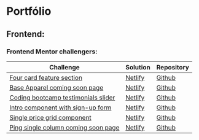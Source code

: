 # Portfólio

## Frontend:

### Frontend Mentor challengers:
| Challenge | Solution | Repository |
|-----------|----------|------------|
| [Four card feature section](https://www.frontendmentor.io/challenges/four-card-feature-section-weK1eFYK) | [Netlify](https://evertonborges-four-card-feature-section-master.netlify.app/) | [Github](https://github.com/EvertonBorges/four-card-feature-section-master) |
| [Base Apparel coming soon page](https://www.frontendmentor.io/challenges/base-apparel-coming-soon-page-5d46b47f8db8a7063f9331a0) | [Netlify](https://evertonborges-base-apparel-coming-soon-master.netlify.app/) | [Github](https://github.com/EvertonBorges/base-apparel-coming-soon-master) |
| [Coding bootcamp testimonials slider](https://www.frontendmentor.io/challenges/coding-bootcamp-testimonials-slider-4FNyLA8JL) | [Netlify](https://evertonborges-coding-bootcamp-testimonials-slider-master.netlify.app/) | [Github](https://github.com/EvertonBorges/coding-bootcamp-testimonials-slider-master) |
| [Intro component with sign-up form](https://www.frontendmentor.io/challenges/intro-component-with-signup-form-5cf91bd49edda32581d28fd1) | [Netlify](https://evertonborges-intro-component-with-signup-form-master.netlify.app/) | [Github](https://github.com/EvertonBorges/intro-component-with-signup-form-master) |
| [Single price grid component](https://www.frontendmentor.io/challenges/single-price-grid-component-5ce41129d0ff452fec5abbbc) | [Netlify](https://evertonborges-single-price-grid-component-master.netlify.app/) | [Github](https://github.com/EvertonBorges/single-price-grid-component-master) |
| [Ping single column coming soon page](https://www.frontendmentor.io/challenges/ping-single-column-coming-soon-page-5cadd051fec04111f7b848da) | [Netlify](https://evertonborges-ping-coming-soon-page-master.netlify.app/) | [Github](https://github.com/EvertonBorges/ping-coming-soon-page-master) |

